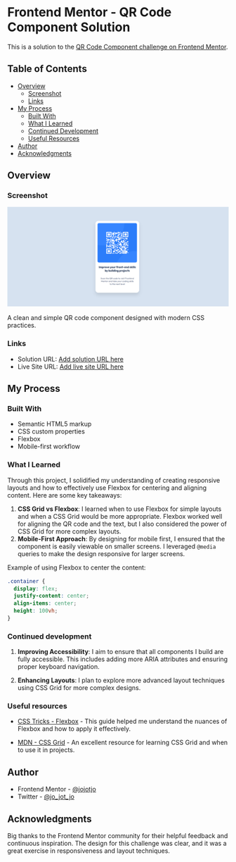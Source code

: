 # Frontend Mentor - QR Code Component Solution

This is a solution to the [QR Code Component challenge on Frontend Mentor](https://www.frontendmentor.io/challenges/qr-code-component-iux_sIO_H).

## Table of Contents

- [Overview](#overview)
  - [Screenshot](#screenshot)
  - [Links](#links)
- [My Process](#my-process)
  - [Built With](#built-with)
  - [What I Learned](#what-i-learned)
  - [Continued Development](#continued-development)
  - [Useful Resources](#useful-resources)
- [Author](#author)
- [Acknowledgments](#acknowledgments)

## Overview

### Screenshot

![QR Code Component](./screenshot.png)

A clean and simple QR code component designed with modern CSS practices.

### Links

- Solution URL: [Add solution URL here](https://your-solution-url.com)
- Live Site URL: [Add live site URL here](https://your-live-site-url.com)

## My Process

### Built With

- Semantic HTML5 markup
- CSS custom properties
- Flexbox
- Mobile-first workflow

### What I Learned

Through this project, I solidified my understanding of creating responsive layouts and how to effectively use Flexbox for centering and aligning content. Here are some key takeaways:

1. **CSS Grid vs Flexbox**: I learned when to use Flexbox for simple layouts and when a CSS Grid would be more appropriate. Flexbox worked well for aligning the QR code and the text, but I also considered the power of CSS Grid for more complex layouts.
2. **Mobile-First Approach**: By designing for mobile first, I ensured that the component is easily viewable on smaller screens. I leveraged `@media` queries to make the design responsive for larger screens.

Example of using Flexbox to center the content:

```css
.container {
  display: flex;
  justify-content: center;
  align-items: center;
  height: 100vh;
}
```

### Continued development

1. **Improving Accessibility**: I aim to ensure that all components I build are fully accessible. This includes adding more ARIA attributes and ensuring proper keyboard navigation.

2. **Enhancing Layouts**: I plan to explore more advanced layout techniques using CSS Grid for more complex designs.

### Useful resources

- [CSS Tricks - Flexbox](https://css-tricks.com/snippets/css/a-guide-to-flexbox/) - This guide helped me understand the nuances of Flexbox and how to apply it effectively.

- [MDN - CSS Grid](https://developer.mozilla.org/en-US/docs/Web/CSS/CSS_grid_layout) - An excellent resource for learning CSS Grid and when to use it in projects.

## Author

- Frontend Mentor - [@jojotjo](https://www.frontendmentor.io/profile/jojotjo)
- Twitter - [@jo_jot_jo](https://x.com/jo_jot_jo)

## Acknowledgments

Big thanks to the Frontend Mentor community for their helpful feedback and continuous inspiration. The design for this challenge was clear, and it was a great exercise in responsiveness and layout techniques.

